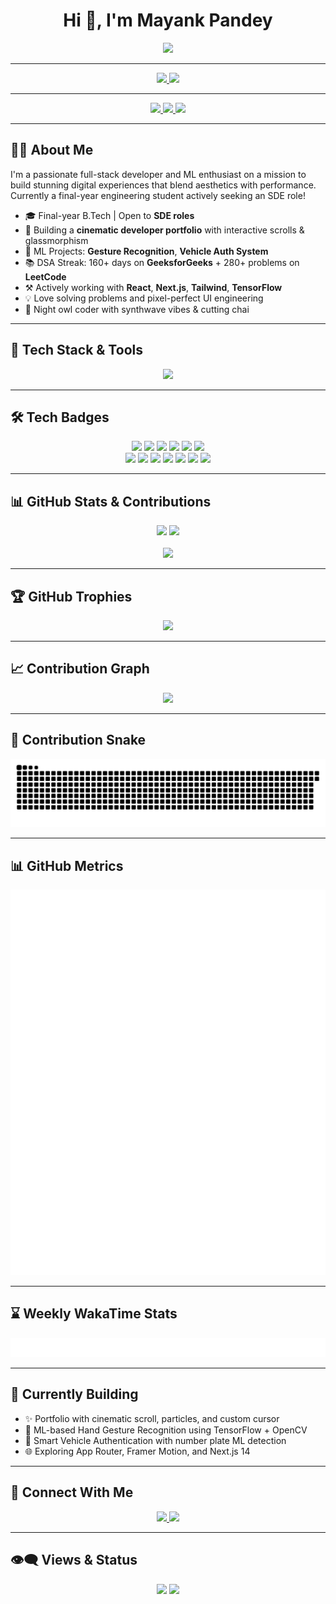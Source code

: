 <!-- README.md for GitHub Profile -->

<h1 align="center">Hi 👋, I'm Mayank Pandey</h1>

<p align="center">
  <img src="https://readme-typing-svg.herokuapp.com?font=Orbitron&size=24&pause=1000&color=14F7FF&center=true&vCenter=true&width=1000&lines=🚀+Full-Stack+Developer+%7C+ML+Enthusiast+%7C+Tech+Explorer;💡+Building+Pixel-Perfect+UX+%2B+Powerful+Logic;📈+GFG+DSA+Streaker+%7C+Open+Source+Contributor;🎯+Final+Year+Engineering+Student+%7C+Future+SDE;🔥+Code.+Create.+Contribute.+Repeat." />
</p>

---

<p align="center">
  <a href="https://wizard-mayank.github.io/" target="_blank">
    <img src="https://img.shields.io/badge/🌐 Portfolio-000?style=for-the-badge&logo=google-chrome&logoColor=white" />
  </a>
  <a href="https://github.com/Wizard-Mayank/My-Portfolio/blob/main/public/Mayank_Resume.pdf" target="_blank">
    <img src="https://img.shields.io/badge/📄 Resume-000?style=for-the-badge&logo=read-the-docs&logoColor=white" />
  </a>
</p>

---

<p align="center">
  <a href="https://auth.geeksforgeeks.org/user/mindfulpandey/practice/">
    <img src="https://img.shields.io/badge/🔥 GFG_Streak-160+_days-green?style=for-the-badge&logo=geeksforgeeks&logoColor=white" />
  </a>
  <a href="https://auth.geeksforgeeks.org/user/mindfulpandey/practice/">
    <img src="https://img.shields.io/badge/🌟 GFG_Rank-Top_5%25-brightgreen?style=for-the-badge&logo=geeksforgeeks&logoColor=white" />
  </a>
  <a href="https://leetcode.com/mindfulpandey/">
    <img src="https://img.shields.io/badge/💻 LeetCode-280+_Problems-orange?style=for-the-badge&logo=leetcode&logoColor=white" />
  </a>
</p>

---

## 🧑‍💻 About Me

I'm a passionate full-stack developer and ML enthusiast on a mission to build stunning digital experiences that blend aesthetics with performance. Currently a final-year engineering student actively seeking an SDE role!

- 🎓 Final-year B.Tech | Open to **SDE roles**
- 🔭 Building a **cinematic developer portfolio** with interactive scrolls & glassmorphism
- 🤖 ML Projects: **Gesture Recognition**, **Vehicle Auth System**
- 📚 DSA Streak: 160+ days on **GeeksforGeeks** + 280+ problems on **LeetCode**
- ⚒️ Actively working with **React**, **Next.js**, **Tailwind**, **TensorFlow**
- 💡 Love solving problems and pixel-perfect UI engineering
- 🧋 Night owl coder with synthwave vibes & cutting chai

---

## 🧰 Tech Stack & Tools

<p align="center">
  <img src="https://skillicons.dev/icons?i=c,cpp,java,python,php,mysql,html,css,js,react,nextjs,tailwind,nodejs,express,git,github,vscode,linux,figma,postman,tensorflow,opencv" />
</p>

---

## 🛠️ Tech Badges

<p align="center">
  <img src="https://img.shields.io/badge/C-00599C?style=flat&logo=c&logoColor=white" />
  <img src="https://img.shields.io/badge/C++-00599C?style=flat&logo=c%2B%2B&logoColor=white" />
  <img src="https://img.shields.io/badge/Java-ED8B00?style=flat&logo=java&logoColor=white" />
  <img src="https://img.shields.io/badge/Python-3776AB?style=flat&logo=python&logoColor=white" />
  <img src="https://img.shields.io/badge/PHP-777BB4?style=flat&logo=php&logoColor=white" />
  <img src="https://img.shields.io/badge/MySQL-4479A1?style=flat&logo=mysql&logoColor=white" />
  <br />
  <img src="https://img.shields.io/badge/HTML5-E34F26?style=flat&logo=html5&logoColor=white" />
  <img src="https://img.shields.io/badge/CSS3-1572B6?style=flat&logo=css3&logoColor=white" />
  <img src="https://img.shields.io/badge/JavaScript-F7DF1E?style=flat&logo=javascript&logoColor=black" />
  <img src="https://img.shields.io/badge/React-20232A?style=flat&logo=react&logoColor=61DAFB" />
  <img src="https://img.shields.io/badge/Tailwind_CSS-06B6D4?style=flat&logo=tailwind-css&logoColor=white" />
  <img src="https://img.shields.io/badge/Node.js-339933?style=flat&logo=node.js&logoColor=white" />
  <img src="https://img.shields.io/badge/Express.js-000000?style=flat&logo=express&logoColor=white" />
</p>

---

## 📊 GitHub Stats & Contributions

<p align="center">
  <img src="https://github-readme-stats.vercel.app/api?username=Wizard-Mayank&show_icons=true&theme=radical&rank_icon=github&hide_border=true" width="47%" />
  <img src="https://github-readme-streak-stats.herokuapp.com/?user=Wizard-Mayank&theme=radical&hide_border=true" width="47%" />
  <br/><br/>
  <img src="https://github-readme-stats.vercel.app/api/top-langs/?username=Wizard-Mayank&layout=compact&theme=algolia&hide_border=true" width="47%" />
</p>

---

## 🏆 GitHub Trophies

<p align="center">
  <img src="https://github-profile-trophy.vercel.app/?username=Wizard-Mayank&theme=radical&no-frame=true&row=1&column=7&margin-w=10" />
</p>

---

## 📈 Contribution Graph

<p align="center">
  <img src="https://github-readme-activity-graph.vercel.app/graph?username=Wizard-Mayank&theme=react-dark&area=true&hide_border=true&radius=10" />
</p>

---

## 🐍 Contribution Snake

<p align="center">
  <img src="https://raw.githubusercontent.com/Wizard-Mayank/Wizard-Mayank/output/github-contribution-grid-snake.svg" />
</p>

---

## 📊 GitHub Metrics

<p align="center">
  <img src="https://raw.githubusercontent.com/Wizard-Mayank/Wizard-Mayank/main/metrics.svg" />
</p>

---

## ⌛ Weekly WakaTime Stats

<p align="center">
  <img src="https://raw.githubusercontent.com/Wizard-Mayank/Wizard-Mayank/main/metrics.plugin.wakatime.svg" />
</p>

---

## 🔧 Currently Building

- ✨ Portfolio with cinematic scroll, particles, and custom cursor
- 🧠 ML-based Hand Gesture Recognition using TensorFlow + OpenCV
- 🚗 Smart Vehicle Authentication with number plate ML detection
- 🌐 Exploring App Router, Framer Motion, and Next.js 14

---

## 🤝 Connect With Me

<p align="center">
  <a href="https://linkedin.com/in/pandeymayank369" target="_blank">
    <img src="https://img.shields.io/badge/LinkedIn-blue?style=flat&logo=linkedin" />
  </a>
  <a href="https://wizard-mayank.github.io/My-Portfolio" target="_blank">
    <img src="https://img.shields.io/badge/Portfolio-05122A?style=flat&logo=internet-explorer" />
  </a>
</p>

---

## 👁️‍🗨️ Views & Status

<p align="center">
  <img src="https://komarev.com/ghpvc/?username=Wizard-Mayank&label=Profile%20views&color=0e75b6&style=flat" />
  <img src="https://img.shields.io/badge/Open%20To-Work-green?style=flat" />
</p>
